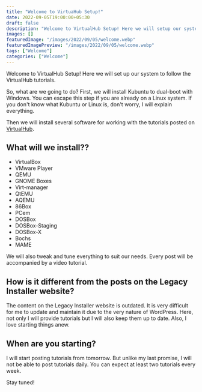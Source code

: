 ```yaml
---
title: "Welcome to VirtuaHub Setup!"
date: 2022-09-05T19:00:00+05:30
draft: false
description: "Welcome to VirtualHub Setup! Here we will setup our system in order to follow the VirtualHub tutorials."
images: []
featuredImage: "/images/2022/09/05/welcome.webp"
featuredImagePreview: "/images/2022/09/05/welcome.webp"
tags: ["Welcome"]
categories: ["Welcome"]
---
```


Welcome to VirtualHub Setup! Here we will set up our system to follow the VirtualHub tutorials.

So, what are we going to do? First, we will install Kubuntu to dual-boot with Windows. You can escape this step if you are already on a Linux system. If you don't know what Kubuntu or Linux is, don't worry, I will explain everything.

Then we will install several software for working with the tutorials posted on [VirtualHub](https://virtualhub.eu.org).

## What will we install??

- VirtualBox
- VMware Player
- QEMU
- GNOME Boxes
- Virt-manager
- QtEMU
- AQEMU
- 86Box
- PCem
- DOSBox
- DOSBox-Staging
- DOSBox-X
- Bochs
- MAME

We will also tweak and tune everything to suit our needs. Every post will be accompanied by a video tutorial.

## How is it different from the posts on the Legacy Installer website?

The content on the Legacy Installer website is outdated. It is very difficult for me to update and maintain it due to the very nature of WordPress. Here, not only I will provide tutorials but I will also keep them up to date. Also, I love starting things anew. 

## When are you starting?

I will start posting tutorials from tomorrow. But unlike my last promise, I will not be able to post tutorials daily. You can expect at least two tutorials every week.

Stay tuned!
